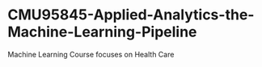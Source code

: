 # CMU95845-Applied-Analytics-the-Machine-Learning-Pipeline
Machine Learning Course focuses on Health Care
